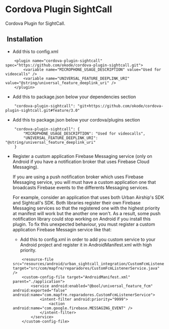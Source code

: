 Cordova Plugin SightCall
========================

Cordova Plugin for SightCall.

##	 Installation

- Add this to config.xml

```
	<plugin name="cordova-plugin-sightcall" spec="https://github.com/okode/cordova-plugin-sightcall.git">
	    <variable name="MICROPHONE_USAGE_DESCRIPTION" value="Used for videocalls" />
	    <variable name="UNIVERSAL_FEATURE_DEEPLINK_URI" value="@string/universal_feature_deeplink_uri" />
	</plugin>
```

- Add this to package.json below your dependencies section

```
	"cordova-plugin-sightcall": "git+https://github.com/okode/cordova-plugin-sightcall.git#feature/3.0"
```

- Add this to package.json below your cordova/plugins section

```
	"cordova-plugin-sightcall": {
		"MICROPHONE_USAGE_DESCRIPTION": "Used for videocalls",
		"UNIVERSAL_FEATURE_DEEPLINK_URI": "@string/universal_feature_deeplink_uri"
	}
```

- Register a custom application Firebase Messaging service (only on Android if you have a notification broker that uses Firebase Cloud Messaging).

    If you are using a push notification broker which uses Firebase Messaging service, you will must have a custom application one that broadcasts Firebase events to the differents Messaging services.

    For example, consider an application that uses both Urban Airship's SDK and Sightcall's SDK. Both libraries register their own Firebase Messaging services so that the registered one with the highest priority at manifest will work but the another one won't. As a result, some push notification library could stop working on Android if you install this plugin. To fix this unexpected behaviour, you must register a custom application Firebase Messagin service like that:

	- Add this to config.xml in order to add you custom service to your Android project and register it in AndroidManifest.xml with high priority.

	```
        <resource-file src="resources/android/urban_sightcall_integration/CustomFcmListenerService.java" target="src/com/mapfre/reparadores/CustomFcmListenerService.java" />
        <custom-config-file target="AndroidManifest.xml" parent="./application">
            <service android:enabled="@bool/universal_feature_fcm" android:exported="false" android:name="com.mapfre.reparadores.CustomFcmListenerService">
                <intent-filter android:priority="9999">
                    <action android:name="com.google.firebase.MESSAGING_EVENT" />
                </intent-filter>
            </service>
        </custom-config-file>
    ```